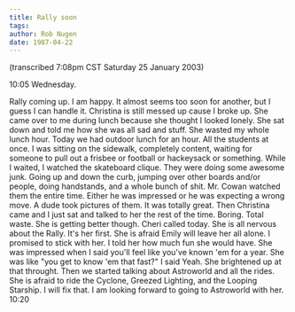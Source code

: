 ```yaml
---
title: Rally soon
tags: 
author: Rob Nugen
date: 1987-04-22
---
```


<p class=note>(transcribed 7:08pm CST Saturday 25 January 2003)</p>

<p class=date>10:05 Wednesday.</p>

<p>Rally coming up.  I am happy.  It almost seems too soon for
another, but I guess I can handle it.  Christina is still messed up
cause I broke up.  She came over to me during lunch because she
thought I looked lonely.  She sat down and told me how she was all sad
and stuff.  She wasted my whole lunch hour.  Today we had outdoor
lunch for an hour.  All the students at once.  I was sitting on the
sidewalk, completely content, waiting for someone to pull out a
frisbee or football or hackeysack or something.  While I waited, I
watched the skateboard clique.  They were doing some awesome junk.
Going up and down the curb, jumping over other boards and/or people,
doing handstands, and a whole bunch of shit.  Mr. Cowan watched them
the entire time.  Either he was impressed or he was expecting a wrong
move.  A dude took pictures of them.  It was totally great.  Then
Christina came and I just sat and talked to her the rest of the time.
Boring.  Total waste.  She is getting better though.  Cheri called
today.  She is all nervous about the Rally.  It's her first.  She is
afraid Emily will leave her all alone.  I promised to stick with her.
I told her how much fun she would have.  She was impressed when I said
you'll feel like you've known 'em for a year.  She was like "you get
to know 'em that fast?"  I said Yeah.  She brightened up at that
throught. Then we started talking about Astroworld and all the rides.
She is afraid to ride the Cyclone, Greezed Lighting, and the Looping
Starship.  I will fix that.  I am looking forward to going to
Astroworld with her. 10:20</p>
